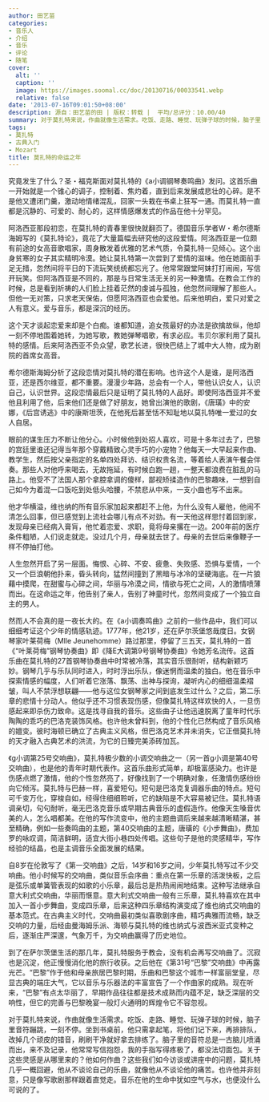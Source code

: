 ```yaml
---
author: 田艺苗
categories:
- 音乐人
- 介绍
- 音乐
- 评论
- 随笔
cover:
  alt: ''
  caption: ''
  image: https://images.soomal.cc/doc/20130716/00033541.webp
  relative: false
date: '2013-07-16T09:01:50+08:00'
description: 源自：田艺苗的田 | 版权：转载 |  平均/总评分：10.00/40
summary: 对于莫扎特来说，作曲就像生活需求。吃饭、走路、睡觉、玩弹子球的时候，脑子里音符蹦跳，一刻不停。坐到书桌前，他只需拿起笔，将他们记下来，再排排队，改掉几个顽皮的错音，刷刷干净就好拿去排练了。脑子里的音符总是一古脑儿喷涌而出，来不及记录，他常常写信抱怨，我的手指写得疼极了，都没法切面包……
tags:
- 莫扎特
- 古典入门
- Mozart
title: 莫扎特的命运之年
---
```


究竟发生了什么？圣・福克斯面对莫扎特的《a小调钢琴奏鸣曲》发问。这首乐曲一开始就是一个锥心的调子，控制着、焦灼着，直到后来发展成悲壮的心碎。是不是他又遭闭门羹，激动地情绪混乱，回家一头栽在书桌上狂写一通。而莫扎特一直都是沉静的、可爱的、耐心的，这样情感爆发式的作品在他十分罕见。

阿洛西亚那段初恋，在莫扎特的青春里很快就翻页了。德国音乐学者W・希尔德斯海姆写的《莫扎特论》，竟花了大量篇幅去研究他的这段爱情。阿洛西亚是一位颇有前途的女高音歌唱家，周身散发着优雅的艺术气质，令莫扎特一见倾心。这个出身贫寒的女子其实精明冷漠。她让莫扎特第一次尝到了爱情的滋味。他在她面前手足无措，忽然间将平日的下流玩笑统统都忘光了。他常常跟堂阿妹打打闹闹，写信开玩笑。但阿洛西亚是不同的，那是与日常生活无关的另一种激情。在教会工作的时候，总是看到祈祷的人们脸上挂着茫然的虔诚与孤独，他忽然间理解了那些人。但他一无对策，只求老天保佑，但愿阿洛西亚也会爱他。后来他明白，爱只对爱之人有意义。爱与音乐，都是深沉的经历。

这个天才谈起恋爱来却是个白痴。谁都知道，追女孩最好的办法是欲擒故纵，他却一刻不停地围着她转，为她写歌，教她弹琴唱歌，有求必应。韦贝尔家利用了莫扎特的感情。后来阿洛西亚不负众望，歌艺长进，很快巴结上了城中大人物，成为剧院的首席女高音。

希尔德斯海姆分析了这段恋情对莫扎特的潜在影响。也许这个人是谁，是阿洛西亚，还是西尔维亚，都不重要。漫漫少年路，总会有一个人，带他认识女人，认识自己，认识世界。这段恋情最后只是证明了莫扎特的人品好。即使阿洛西亚并不爱他且利用了他，后来他们还是做了好朋友，她曾出演他的歌剧，《唐璜》中的安娜，《后宫诱逃》中的康斯坦茨，在他死后甚至恬不知耻地以莫扎特唯一爱过的女人自居。

眼前的谋生压力不断让他分心。小时候他到处招人喜欢，可是十多年过去了，巴黎的宫廷里谁还记得当年那个穿戴精致心灵手巧的小宠物？他每天一大早起来作曲、教学生，然后按父亲指定的名单四处拜访、结识权贵名流，等着给人表演午餐会伴奏。那些人对他呼来喝去，无故拖延，有时候白跑一趟，一整天都浪费在脏乱的马路上。他受不了法国人那个拿腔拿调的傻样，鄙视矫揉造作的巴黎趣味，一想到自己如今为着混一口饭吃到处低头哈腰，不禁悲从中来，一支小曲也写不出来。

他才华横溢，维也纳的所有音乐家加起来都赶不上他，为什么没有人雇他，他闹不清怎么回事，但已感觉到上流社会哪儿有点不对劲。有一天他这样思忖着回到家，发现母亲已经病入膏肓，他忙着恋爱、求职，竟将母亲撂在一边。200年前的医疗条件粗陋，人们说走就走。没过几个月，母亲就去世了。母亲的去世后来像鞭子一样不停抽打他。

人生忽然开启了另一层面。悔恨、心碎、不安、疲惫、失败感、恐惧与爱情，一个又一个巨浪朝他扑来，昏头转向，猛然间撞到了黑暗与冰冷的坚硬海底。在一片狼藉中摸爬，在甜蜜与心碎之间，华丽与冷漠之间，情欲与死亡之间，人的激情喷薄而出。在这命运之年，他告别了亲人，告别了神童时代，忽然间变成了一个独立自主的男人。

然而人不会真的是一夜长大的。在《a小调奏鸣曲》之前的一些作品中，我们可以细细考证这个少年的情感轨迹。1777年，他21岁，还在萨尔茨堡悠哉度日。女钢琴家叶莱荷梅（Mlle Jeunehomme）路过那里，停留了三五天，莫扎特的一首《“叶莱荷梅”钢琴协奏曲》即《降E大调第9号钢琴协奏曲》令她芳名流传。这首乐曲在莫扎特的27首钢琴协奏曲中时常被冷落，其实音乐很耐听，结构新颖巧妙。钢琴几乎与乐队同时进入，时时浮出乐队，像迷惘而温柔的独白。他在音乐中探索情感的幅度，人们听着它涨落、飘荡、出神与探询，凝听内心的细细温柔褶皱，叫人不禁浮想联翩――他与这位女钢琴家之间到底发生过什么？之后，第二乐章的悲情十分动人。他似乎还不习惯表现伤感，但像莫扎特这样欢快的人，一旦伤感起来即杀伤力致命。这是找寻自我的音乐。这些曲子让他迅速脱离了童年时代乐陶陶的乖巧的巴洛克装饰风格。也许他未曾料到，他的个性化已然构成了音乐风格的嬗变。彼时海顿已确立了古典主义风格，但巴洛克艺术并未消失，它正借莫扎特的天才融入古典艺术的洪流，为它的日臻完美添砖加瓦。

《g小调第25号交响曲》，莫扎特极少数的小调交响曲之一（另一首g小调是第40号交响曲），也是他的青年时期代表作。这首乐曲形式简单，却极富感染力。也许是伤感点燃了激情，他的个性忽然亮了，好像找到了一个明确对象，任激情伤感纷纷向它倾泻。莫扎特与巴赫一样，喜爱短句。短句是巴洛克复调器乐曲的特点。短句可千变万化，穿梭自如，经得住细细聆听，它的缺陷是不大容易被记住。莫扎特语调亲切，句句耐听，毫无巴洛克音乐或早期古典音乐的虚假造作。他像天生嗓音优美的人，怎么唱都美。在他的写作流变中，他的主题曲调后来越来越清晰精湛，甚至精确，例如一些奏鸣曲的主题，第40交响曲的主题，唐璜的《小步舞曲》，费加罗的咏叹调，简洁鲜明，适宜大街小巷四处传唱。这些句子是他的灵感精华，写作经验的结晶，也是主调音乐全面发展的结果。

自8岁在伦敦写了《第一交响曲》之后，14岁和16岁之间，少年莫扎特写过不少交响曲。他小时候写的交响曲，类似音乐会序曲：重点在第一乐章的活泼快板，之后是弦乐或单簧管表现的如歌的小乐章，最后总是热热闹闹地结束。这种写法继承自意大利式交响曲，华丽而惬意。意大利式交响曲一般有三乐章，莫扎特喜欢在其中加入一首小步舞曲，变成四乐章，后来这种四乐章结构演变成了维也纳式交响曲的基本范式。在古典主义时代，交响曲最初类似喜歌剧序曲，精巧典雅而流畅，缺乏交响的力量，后经由曼海姆乐派、海顿与莫扎特的维也纳式与波西米亚式变种之后，逐渐庄严深邃，气象万千，为交响曲赢得了历史地位。

到了在萨尔茨堡生活的那几年，莫扎特服务于教会，没有机会再写交响曲了。沉寂也是沉淀，他正慢慢消化他的旅行收获。之后他在《第31号“巴黎”交响曲》中再露光芒。“巴黎”作于他和母亲旅居巴黎时期，乐曲和巴黎这个城市一样富丽堂皇，尽显古典的端庄大气，它以音乐与乐器法的丰富宣告了一个作曲家的成熟。现在听来，“巴黎”有点太华丽了，早期作品往往都是技术成熟而内蕴不足，缺乏深层的交响性，但它的完善与巴黎晚宴一般灯火通明的辉煌令它不容忽视。

对于莫扎特来说，作曲就像生活需求。吃饭、走路、睡觉、玩弹子球的时候，脑子里音符蹦跳，一刻不停。坐到书桌前，他只需拿起笔，将他们记下来，再排排队，改掉几个顽皮的错音，刷刷干净就好拿去排练了。脑子里的音符总是一古脑儿喷涌而出，来不及记录，他常常写信抱怨，我的手指写得疼极了，都没法切面包。关于这些灵感是从哪里来的？他如何作曲？这些我们如今访谈或讲座中的问题，莫扎特几乎一概回避，他从不谈论自己的乐曲，就像他从不谈论他的痛苦。也许他并非刻意，只是像写歌剧那样跟着直觉走。音乐在他的生命中犹如空气与水，也便没什么可说的了。